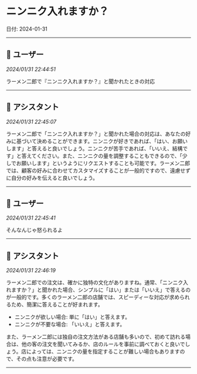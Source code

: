 # ニンニク入れますか？

日付: 2024-01-31

---

## 👤 ユーザー
*2024/01/31 22:44:51*

ラーメン二郎で『ニンニク入れますか？』と聞かれたときの対応

---

## 🤖 アシスタント
*2024/01/31 22:45:07*

ラーメン二郎で「ニンニク入れますか？」と聞かれた場合の対応は、あなたの好みに基づいて決めることができます。ニンニクが好きであれば、「はい、お願いします」と答えると良いでしょう。ニンニクが苦手であれば、「いいえ、結構です」と答えてください。また、ニンニクの量を調整することもできるので、「少しでお願いします」というようにリクエストすることも可能です。ラーメン二郎では、顧客の好みに合わせてカスタマイズすることが一般的ですので、遠慮せずに自分の好みを伝えると良いでしょう。

---

## 👤 ユーザー
*2024/01/31 22:45:41*

そんなんじゃ怒られるよ

---

## 🤖 アシスタント
*2024/01/31 22:46:19*

ラーメン二郎での注文は、確かに独特の文化がありますね。通常、「ニンニク入れますか？」と聞かれた場合、シンプルに「はい」または「いいえ」で答えるのが一般的です。多くのラーメン二郎の店舗では、スピーディーな対応が求められるため、簡潔に答えることが好まれます。

- ニンニクが欲しい場合: 単に「はい」と答えます。
- ニンニクが不要な場合: 「いいえ」と答えます。

また、ラーメン二郎には独自の注文方法がある店舗も多いので、初めて訪れる場合は、他の客の注文を聞いてみるか、店のルールを事前に調べておくと良いでしょう。店によっては、ニンニクの量を指定することが難しい場合もありますので、その点も注意が必要です。

---
